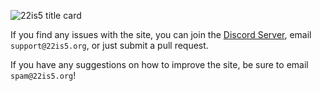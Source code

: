 ![22is5 title card](https://cdn.22is5.org/img/brand/22is5_header.gif)

If you find any issues with the site, you can join the [Discord Server](https://discord.com/invite/F9RPnNjXc5), email `support@22is5.org`, or just submit a pull request.

If you have any suggestions on how to improve the site, be sure to email `spam@22is5.org`!
